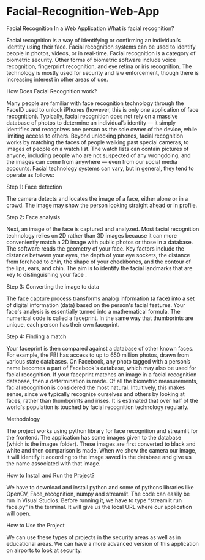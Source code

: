 # Facial-Recognition-Web-App
Facial Recognition In a Web Application
What is facial recognition?

Facial recognition is a way of identifying or confirming an individual’s identity using their face. Facial recognition systems can be used to identify people in photos, videos, or in real-time. Facial recognition is a category of biometric security. Other forms of biometric software include voice recognition, fingerprint recognition, and eye retina or iris recognition. The technology is mostly used for security and law enforcement, though there is increasing interest in other areas of use.

How Does Facial Recognition work?

Many people are familiar with face recognition technology through the FaceID used to unlock iPhones (however, this is only one application of face recognition). Typically, facial recognition does not rely on a massive database of photos to determine an individual’s identity — it simply identifies and recognizes one person as the sole owner of the device, while limiting access to others.
Beyond unlocking phones, facial recognition works by matching the faces of people walking past special cameras, to images of people on a watch list. The watch lists can contain pictures of anyone, including people who are not suspected of any wrongdoing, and the images can come from anywhere — even from our social media accounts. Facial technology systems can vary, but in general, they tend to operate as follows:

Step 1: 
Face detection

The camera detects and locates the image of a face, either alone or in a crowd. The image may show the person looking straight ahead or in profile.

Step 2: 
Face analysis

Next, an image of the face is captured and analyzed. Most facial recognition technology relies on 2D rather than 3D images because it can more conveniently match a 2D image with public photos or those in a database. The software reads the geometry of your face. Key factors include the distance between your eyes, the depth 
of your eye sockets, the distance from forehead to chin, the shape of your cheekbones, and the contour of the lips, ears, and chin. The aim is to identify the facial landmarks that are key to distinguishing your face
.

Step 3: 
Converting the image to data

The face capture process transforms analog information (a face) into a set of digital information (data) based on the person's facial features. Your face's analysis is essentially turned into a mathematical formula. The numerical code is called a faceprint. In the same way that thumbprints are unique, each person has their own faceprint.

Step 4: 
Finding a match

Your faceprint is then compared against a database of other known faces. For example, the FBI has access to up to 650 million photos, drawn from various state databases. On Facebook, any photo tagged with a person’s name becomes a part of Facebook's database, which may also be used for facial recognition. If your faceprint matches an image in a facial recognition database, then a determination is made.
Of all the biometric measurements, facial recognition is considered the most natural. Intuitively, this makes sense, since we typically recognize ourselves and others by looking at faces, rather than thumbprints and irises. It is estimated that over half of the world's population is touched by facial recognition technology regularly.

Methodology

The project works using python library for face recognition and streamlit for the frontend. The application has some images given to the database (which is the images folder). These images are first converted to black and white and then comparison is made. When we show the camera our image, it will identify it according to the image saved in the database and give us the name associated with that image.

How to Install and Run the Project?

We have to download and install python and some of pythons libraries like OpenCV, Face_recognition, numpy  and streamlit.
The code can easily be run in Visual Studios. Before running it, we have to type “streamlit run face.py” in the terminal. It will give us the local URL where our application will open. 

How to Use the Project

We can use these types of projects in the security areas as well as in educational areas. We can have a more advanced version of this application on airports to look at security. 
